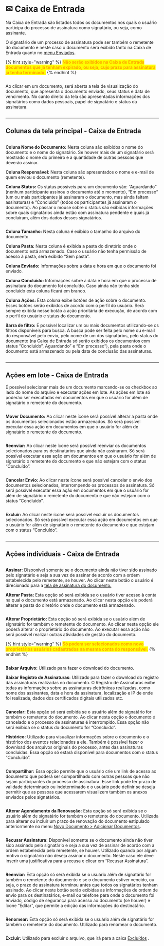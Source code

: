 # ✉ Caixa de Entrada

Na Caixa de Entrada são listados todos os documentos nos quais o usuário participa do processo de assinatura como signatário, ou seja, como assinante.

O signatário de um processo de assinatura pode ser também o remetente do documento e neste caso o documento será exibido tanto na Caixa de Entrada quanto no [menu Enviados](enviados.md).

{% hint style="warning" %}
<mark style="color:orange;">**Não serão exibidos na Caixa de Entrada documentos que já tenham expirado, ou seja, cujo prazo para assinatura já tenha terminado.**</mark>
{% endhint %}

<figure><img src="../.gitbook/assets/caixa_entrada01.png" alt=""><figcaption></figcaption></figure>

Ao clicar em um documento, será aberta a tela de visualização do documento, que apresenta o documento enviado, seus status e data de vencimento. No canto direito da tela são apresentadas informações dos signatários como dados pessoais, papel de signatário e status da assinatura.

<figure><img src="../.gitbook/assets/alteracao2.png" alt=""><figcaption></figcaption></figure>

***

## Colunas da tela principal - Caixa de Entrada

<figure><img src="../.gitbook/assets/caixa_entrada02.png" alt=""><figcaption></figcaption></figure>

**Coluna Nome do Documento:** Nesta coluna são exibidos o nome do documento e o nome do signatário. Se houver mais de um signatário será mostrado o nome do primeiro e a quantidade de outras pessoas que deverão assinar.&#x20;

**Coluna Responsável:** Nesta coluna são apresentados o nome e e-mail de quem enviou o documento (remetente).

**Coluna Status:** Os status possíveis para um documento são: “Aguardando” (nenhum participante assinou o documento até o momento), “Em processo” (um ou mais participantes já assinaram o documento, mas ainda faltam assinaturas) e “Concluído” (todos os participantes já assinaram o documento). Ao passar o mouse sobre o status são exibidas informações sobre quais signatários ainda estão com assinatura pendente e quais já concluíram, além dos dados desses signatários.

<figure><img src="../.gitbook/assets/caixa_entrada03.png" alt=""><figcaption></figcaption></figure>

**Coluna Tamanho:** Nesta coluna é exibido o tamanho do arquivo do documento.&#x20;

**Coluna Pasta:** Nesta coluna é exibida a pasta do diretório onde o documento está armazenado. Caso o usuário não tenha permissão de acesso à pasta, será exibido “Sem pasta”.

**Coluna Enviado:** Informações sobre a data e hora em que o documento foi enviado.

**Coluna Concluído:** Informações sobre a data e hora em que o processo de assinatura do documento foi concluído. Caso ainda não tenha sido concluído esta coluna ficará em branco.

**Coluna Ações:** Esta coluna exibe botões de ação sobre o documento. Esses botões serão exibidos de acordo com o perfil do usuário. Será sempre exibida nesse botão a ação prioritária de execução, de acordo com o perfil do usuário e status do documento.

**Barra de filtro:** É possível localizar um ou mais documentos utilizando-se os filtros disponíveis para busca. A busca pode ser feita pelo nome ou e-mail do responsável pelo envio, pelo nome de um dos signatários, pelo status do documento (na Caixa de Entrada só serão exibidos os documentos com status “Concluído”, Aguardando” e “Em processo”), pela pasta onde o documento está armazenado ou pela data de conclusão das assinaturas.

<figure><img src="../.gitbook/assets/caixa_entrada04.png" alt=""><figcaption></figcaption></figure>

***

## Ações em lote - Caixa de Entrada

É possível selecionar mais de um documento marcando-se os checkbox ao lado do nome do arquivo e executar ações em lote. As ações em lote só poderão ser executadas em documentos em que o usuário for além de signatário o remetente do documento.

<figure><img src="../.gitbook/assets/caixa_entrada19.png" alt=""><figcaption></figcaption></figure>

**Mover Documento:** Ao clicar neste ícone será possível alterar a pasta onde os documentos selecionados estão armazenados. Só será possível executar essa ação em documentos em que o usuário for além de signatário o remetente do documento.   &#x20;

<figure><img src="../.gitbook/assets/caixa_entrada05.png" alt=""><figcaption></figcaption></figure>

**Reenviar:** Ao clicar neste ícone será possível reenviar os documentos selecionados para os destinatários que ainda não assinaram. Só será possível executar essa ação em documentos em que o usuário for além de signatário o remetente do documento e que não estejam com o status “Concluído”.

<figure><img src="../.gitbook/assets/caixa_entrada06.png" alt=""><figcaption></figcaption></figure>

**Cancelar Envio:** Ao clicar neste ícone será possível cancelar o envio dos documentos selecionados, interrompendo os processos de assinatura. Só será possível executar essa ação em documentos em que o usuário for além de signatário o remetente do documento e que não estejam com o status “Concluído”.

<figure><img src="../.gitbook/assets/caixa_entrada07.png" alt=""><figcaption></figcaption></figure>

**Excluir:** Ao clicar neste ícone será possível excluir os documentos selecionados. Só será possível executar essa ação em documentos em que o usuário for além de signatário o remetente do documento e que estejam com o status “Concluído”.

<figure><img src="../.gitbook/assets/caixa_entrada08.png" alt=""><figcaption></figcaption></figure>

***

## Ações individuais - Caixa de Entrada

<figure><img src="../.gitbook/assets/caixa_entrada09.png" alt=""><figcaption></figcaption></figure>

**Assinar:** Disponível somente se o documento ainda não tiver sido assinado pelo signatário e seja a sua vez de assinar de acordo com a ordem estabelecida pelo remetente, se houver. Ao clicar neste botão o usuário é direcionado para a [tela de assinatura do documento.](../menu-superior/assinatura-de-documentos.md)

**Alterar Pasta:** Esta opção só será exibida se o usuário tiver acesso à conta na qual o documento está armazenado. Ao clicar nesta opção ele poderá alterar a pasta do diretório onde o documento está armazenado.

<figure><img src="../.gitbook/assets/caixa_entrada05.png" alt=""><figcaption></figcaption></figure>

**Alterar Proprietário:** Esta opção só será exibida se o usuário além de signatário for também o remetente do documento. Ao clicar nesta opção ele poderá alterar o proprietário do documento. Ao executar essa ação não será possível realizar outras atividades de gestão do documento.

{% hint style="warning" %}
&#x20;<mark style="color:orange;">**Só podem ser selecionados como novo proprietários usuários cadastrados na mesma conta do responsável.**</mark>&#x20;
{% endhint %}

<figure><img src="../.gitbook/assets/caixa_entrada10.png" alt=""><figcaption></figcaption></figure>

**Baixar Arquivo:** Utilizado para fazer o download do documento.

**Baixar Registro de Assinaturas:** Utilizado para fazer o download do registro das assinaturas realizadas no documento. O Registro de Assinaturas exibe todas as informações sobre as assinaturas eletrônicas realizadas, como nome dos assinantes, data e hora da assinatura, localização e IP de onde foi realizada, dados dos certificados digitais utilizados etc.

<figure><img src="../.gitbook/assets/caixa_entrada11.png" alt=""><figcaption></figcaption></figure>

**Cancelar:** Esta opção só será exibida se o usuário além de signatário for também o remetente do documento. Ao clicar nesta opção o documento é cancelado e o processo de assinaturas é interrompido. Essa opção não será exibida se o status do documento for “Concluído”.

**Histórico:** Utilizado para visualizar informações sobre o documento e o histórico dos eventos relacionados a ele. Também é possível fazer o download dos arquivos originais do processo, antes das assinaturas concluídas. Essa opção só estará disponível para documentos com o status “Concluído”.

<figure><img src="../.gitbook/assets/caixa_entrada12.png" alt=""><figcaption></figcaption></figure>

**Compartilhar:** Essa opção permite que o usuário crie um link de acesso ao documento que poderá ser compartilhado com outras pessoas que não sejam participantes do processo de assinatura. Esse link pode ter prazo de validade determinado ou indeterminado e o usuário pode definir se deseja permitir que as pessoas que acessarem visualizem também os anexos enviados pelos signatários.

<figure><img src="../.gitbook/assets/caixa_entrada13.png" alt=""><figcaption></figcaption></figure>

**Alterar Agendamento da Renovação:** Esta opção só será exibida se o usuário além de signatário for também o remetente do documento. Utilizada para alterar ou incluir um prazo de renovação do documento estipulado anteriormente no menu [Novo Documento > Adicionar Documentos](../menu-superior/novo-documento.md#a.-adicionar-documentos).

<figure><img src="../.gitbook/assets/caixa_entrada14.png" alt=""><figcaption></figcaption></figure>

**Recusar Assinatura:** Disponível somente se o documento ainda não tiver sido assinado pelo signatário e seja a sua vez de assinar de acordo com a ordem estabelecida pelo remetente, se houver. Utilizado quando por algum motivo o signatário não deseja assinar o documento. Neste caso ele deve inserir uma justificativa para a recusa e clicar em “Recusar Assinatura”.

<figure><img src="../.gitbook/assets/caixa_entrada17.png" alt=""><figcaption></figcaption></figure>

**Reenviar:** Esta opção só será exibida se o usuário além de signatário for também o remetente do documento e se o documento estiver vencido, ou seja, o prazo de assinatura terminou antes que todos os signatários tenham assinado. Ao clicar neste botão serão exibidas as informações de ordem de envio para os destinatários, e-mail ou telefone para onde o documento foi enviado, código de segurança para acesso ao documento (se houver) e ícone “Editar”, que permite a edição das informações do destinatário.

<figure><img src="../.gitbook/assets/caixa_entrada18.png" alt=""><figcaption></figcaption></figure>

**Renomear:**  Esta opção só será exibida se o usuário além de signatário for também o remetente do documento. Utilizado para renomear o documento.

<figure><img src="../.gitbook/assets/caixa_entrada16.png" alt=""><figcaption></figcaption></figure>

**Excluir:** Utilizado para excluir o arquivo, que irá para a caixa [Excluídos](excluidos.md) .

<figure><img src="../.gitbook/assets/caixa_entrada15.png" alt=""><figcaption></figcaption></figure>
